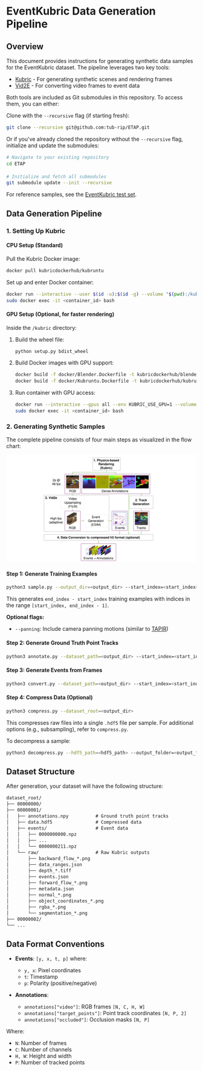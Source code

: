 # EventKubric Data Generation Pipeline

## Overview

This document provides instructions for generating synthetic data samples for the EventKubric dataset. The pipeline leverages two key tools:
- [Kubric](https://github.com/google-research/kubric) - For generating synthetic scenes and rendering frames
- [Vid2E](https://github.com/uzh-rpg/rpg_vid2e) - For converting video frames to event data

Both tools are included as Git submodules in this repository. To access them, you can either:

Clone with the `--recursive` flag (if starting fresh):
```bash
git clone --recursive git@github.com:tub-rip/ETAP.git
```

Or if you've already cloned the repository without the `--recursive` flag, initialize and update the submodules:
```bash
# Navigate to your existing repository
cd ETAP

# Initialize and fetch all submodules
git submodule update --init --recursive
```

For reference samples, see the [EventKubric test set](https://drive.google.com/drive/folders/1v8dYA-D7OOCAw9TimTxj74nz8t5mbsqz).

## Data Generation Pipeline

### 1. Setting Up Kubric

#### CPU Setup (Standard)
Pull the Kubric Docker image:
```bash
docker pull kubricdockerhub/kubruntu
```

Set up and enter Docker container:
```bash
docker run --interactive --user $(id -u):$(id -g) --volume "$(pwd):/kubric" kubricdockerhub/kubruntu
sudo docker exec -it <container_id> bash
```

#### GPU Setup (Optional, for faster rendering)
Inside the `/kubric` directory:
1. Build the wheel file:
   ```bash
   python setup.py bdist_wheel
   ```

2. Build Docker images with GPU support:
   ```bash
   docker build -f docker/Blender.Dockerfile -t kubricdockerhub/blender-gpu:latest .
   docker build -f docker/Kubruntu.Dockerfile -t kubricdockerhub/kubruntu-gpu:latest .
   ```

3. Run container with GPU access:
   ```bash
   docker run --interactive --gpus all --env KUBRIC_USE_GPU=1 --volume "$(pwd):/kubric" kubricdockerhub/kubruntu-gpu
   sudo docker exec -it <container_id> bash
   ```

### 2. Generating Synthetic Samples

The complete pipeline consists of four main steps as visualized in the flow chart:

<p align="center">
  <img src="../docs/flowchart.png" alt="flowchart_event_kubric" width="1000"/>
</p>

#### Step 1: Generate Training Examples
```bash
python3 sample.py --output_dir=<output_dir> --start_index=<start_index> --end_index=<end_index> --worker_script=event_kubric_worker
```
This generates `end_index - start_index` training examples with indices in the range `[start_index, end_index - 1]`.

**Optional flags:**
- `--panning`: Include camera panning motions (similar to [TAPIR](https://deepmind-tapir.github.io/))

#### Step 2: Generate Ground Truth Point Tracks
```bash
python3 annotate.py --dataset_path=<output_dir> --start_index=<start_index> --end_index=<end_index> --resolution=512 --num_frames=96 --tracks_to_sample=2048
```

#### Step 3: Generate Events from Frames
```bash
python3 convert.py --dataset_path=<output_dir> --start_index=<start_index> --end_index=<end_index> --frame_rate=48 --num_frames=96 --ct_lower=0.16 --ct_upper=0.34 --ref_period=0
```

#### Step 4: Compress Data (Optional)
```bash
python3 compress.py --dataset_root=<output_dir>
```
This compresses raw files into a single `.hdf5` file per sample. For additional options (e.g., subsampling), refer to `compress.py`.

To decompress a sample:
```bash
python3 decompress.py --hdf5_path=<hdf5_path> --output_folder=<output_folder>
```

## Dataset Structure

After generation, your dataset will have the following structure:

```
dataset_root/
├── 00000000/
├── 00000001/
│   ├── annotations.npy          # Ground truth point tracks
│   ├── data.hdf5                # Compressed data
│   ├── events/                  # Event data
│   │   ├── 0000000000.npz
│   │   ├── ...
│   │   └── 0000000211.npz
│   └── raw/                     # Raw Kubric outputs
│       ├── backward_flow_*.png
│       ├── data_ranges.json
│       ├── depth_*.tiff
│       ├── events.json
│       ├── forward_flow_*.png
│       ├── metadata.json
│       ├── normal_*.png
│       ├── object_coordinates_*.png
│       ├── rgba_*.png
│       └── segmentation_*.png
├── 00000002/
└── ...
```

## Data Format Conventions

- **Events**: `[y, x, t, p]` where:
  - `y, x`: Pixel coordinates
  - `t`: Timestamp
  - `p`: Polarity (positive/negative)

- **Annotations**:
  - `annotations["video"]`: RGB frames `[N, C, H, W]`
  - `annotations["target_points"]`: Point track coordinates `[N, P, 2]` 
  - `annotations["occluded"]`: Occlusion masks `[N, P]`

Where:
- `N`: Number of frames
- `C`: Number of channels
- `H, W`: Height and width
- `P`: Number of tracked points
